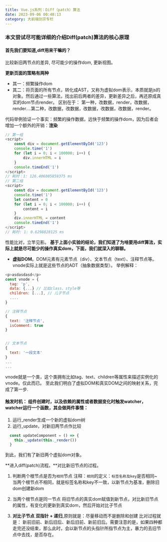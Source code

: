 ```yaml
---
title: Vue.js系列：Diff（patch）算法
date: 2023-09-06 00:48:13
category: 大前端剑宗专栏
---
```


### 本文尝试尽可能详细的介绍Diff(patch)算法的核心原理
#### 首先我们要知道,diff用来干嘛的？
比较新旧两节点的差异, 尽可能少的操作dom, 更新视图。


**更新页面的策略有两种**
- 其一：频繁操作dom
- 其二：将页面的所有节点，转化成AST，又称为虚拟dom表示，本质就是js的对象。然后通过一些算法，找出前后两者的差异，更新差异之后，再还原成真实的dom节点render。
区别在于： 第一种，改数据，render，改数据，render....第二种，改数据，改数据，改数据，改数据，改数据，render。

代码举例验证一个事实：频繁的操作数据，远快于频繁的操作dom，因为后者会增加一个额外的开销：**渲染**
```javascript
// 第一组
<script>
    const div = document.getElementById('123')
    console.time('1')
    for (let i = 0; i < 100000; i++) {
        div.innerHTML = i
    }
    console.timeEnd('1')
</script>
// 耗时：1: 126.406005859375 ms
// 第二组
<script>
    const div = document.getElementById('123')
    console.time('1')
    let content = 0
    for (let i = 0; i < 100000; i++) {
        content = i
    }
    div.innerHTML = content
    console.timeEnd('1')
</script>
// 耗时: 1: 0.6298828125 ms
```
性能比对，立竿见影。
**基于上面小实验的结论，我们知道了为啥要用diff算法，实际上就是尽可能少的操作真实dom，下面，我们就深入的聊聊。**

- **虚拟DOM**。DOM元素有元素节点（div）、文本节点（text）、注释节点等。vnode实际上就是这些节点的ADT（抽象数据类型）。
举例解释：
```javascript
<p>asdasdasd</p>
const vnode = {
  tag: 'p',
  data: {...} // 比如class、style等
  children: [...], // 儿子节点
  ....
}

// 注释节点
{
  text: '注释节点',
  isComment: true
}


// 文本节点
{
  text: '一段文本'
}
...
...
```
vnode就是一个类，这个类拥有比如tag、text、children等属性来描述实例化的vnode。仅此而已。
至此我们明白了虚拟DOM和真实DOM之间的映射关系，完成了第一步.


#### 触发时机： 组件创建时，以及依赖的属性或者数据变化时触发watcher，watcher运行一个函数，其会做两件事情：
1. 运行_render生成一个新的虚拟dom树
2. 运行_update，对新旧两节点作比较

```javascript
  const updateComponent = () => {
    this._update(this._render())
  }
```
到此，我们有了新旧两个虚拟dom对象。

**进入diff(patch)流程。**对比新旧节点的过程。

1. 判断两个根节点是否为`相同`节点
注释：`相同`的定义：`标签名称及key`是否相同~
当两个根节点不相同，就是标签名称和key不一致，以新节点为基准，删除旧dom创建新dom

2. 当两个根节点是同一节点
   将旧节点的真实dom赋值到新节点，对比新旧节点的属性，有变化的更新到真实dom，然后开始对比子节点

3. **对比子节点**
**双指针 + 递归**,原则就是：尽量移动而不是删除和创建
比对过程就是： 新前旧前、新后旧后、新后旧前、新前旧后。需要注意的是，如果四种都走完还没结束，那么此时，会以新节点的头指针所指节点为主，暴力的去旧节点中去找，是否存在。

